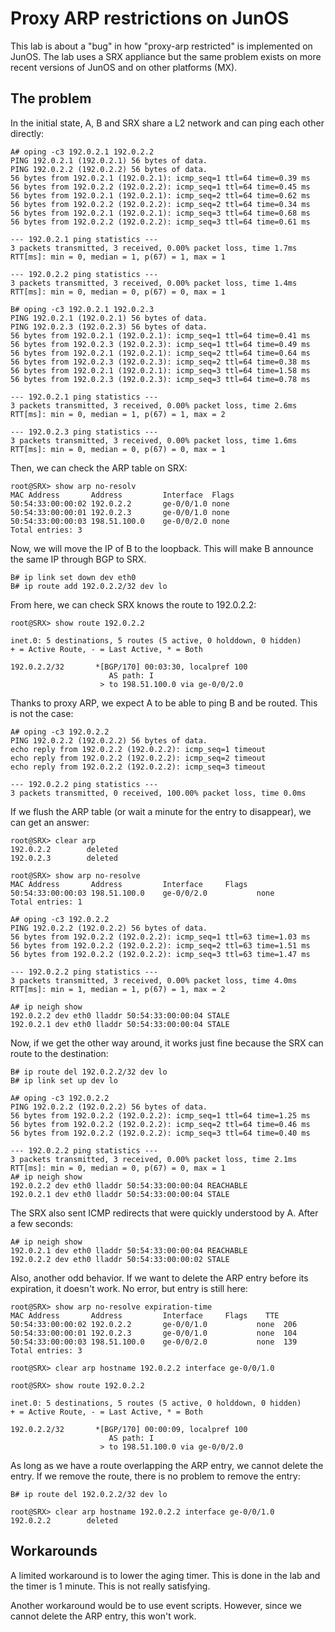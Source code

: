 Proxy ARP restrictions on JunOS
===============================

This lab is about a "bug" in how "proxy-arp restricted" is implemented
on JunOS. The lab uses a SRX appliance but the same problem exists on
more recent versions of JunOS and on other platforms (MX).

The problem
-----------

In the initial state, A, B and SRX share a L2 network and can ping each
other directly:

    A# oping -c3 192.0.2.1 192.0.2.2
    PING 192.0.2.1 (192.0.2.1) 56 bytes of data.
    PING 192.0.2.2 (192.0.2.2) 56 bytes of data.
    56 bytes from 192.0.2.1 (192.0.2.1): icmp_seq=1 ttl=64 time=0.39 ms
    56 bytes from 192.0.2.2 (192.0.2.2): icmp_seq=1 ttl=64 time=0.45 ms
    56 bytes from 192.0.2.1 (192.0.2.1): icmp_seq=2 ttl=64 time=0.62 ms
    56 bytes from 192.0.2.2 (192.0.2.2): icmp_seq=2 ttl=64 time=0.34 ms
    56 bytes from 192.0.2.1 (192.0.2.1): icmp_seq=3 ttl=64 time=0.68 ms
    56 bytes from 192.0.2.2 (192.0.2.2): icmp_seq=3 ttl=64 time=0.61 ms
    
    --- 192.0.2.1 ping statistics ---
    3 packets transmitted, 3 received, 0.00% packet loss, time 1.7ms
    RTT[ms]: min = 0, median = 1, p(67) = 1, max = 1
    
    --- 192.0.2.2 ping statistics ---
    3 packets transmitted, 3 received, 0.00% packet loss, time 1.4ms
    RTT[ms]: min = 0, median = 0, p(67) = 0, max = 1
    
    B# oping -c3 192.0.2.1 192.0.2.3
    PING 192.0.2.1 (192.0.2.1) 56 bytes of data.
    PING 192.0.2.3 (192.0.2.3) 56 bytes of data.
    56 bytes from 192.0.2.1 (192.0.2.1): icmp_seq=1 ttl=64 time=0.41 ms
    56 bytes from 192.0.2.3 (192.0.2.3): icmp_seq=1 ttl=64 time=0.49 ms
    56 bytes from 192.0.2.1 (192.0.2.1): icmp_seq=2 ttl=64 time=0.64 ms
    56 bytes from 192.0.2.3 (192.0.2.3): icmp_seq=2 ttl=64 time=0.38 ms
    56 bytes from 192.0.2.1 (192.0.2.1): icmp_seq=3 ttl=64 time=1.58 ms
    56 bytes from 192.0.2.3 (192.0.2.3): icmp_seq=3 ttl=64 time=0.78 ms
    
    --- 192.0.2.1 ping statistics ---
    3 packets transmitted, 3 received, 0.00% packet loss, time 2.6ms
    RTT[ms]: min = 0, median = 1, p(67) = 1, max = 2
    
    --- 192.0.2.3 ping statistics ---
    3 packets transmitted, 3 received, 0.00% packet loss, time 1.6ms
    RTT[ms]: min = 0, median = 0, p(67) = 0, max = 1

Then, we can check the ARP table on SRX:

    root@SRX> show arp no-resolv
    MAC Address       Address         Interface  Flags
    50:54:33:00:00:02 192.0.2.2       ge-0/0/1.0 none
    50:54:33:00:00:01 192.0.2.3       ge-0/0/1.0 none
    50:54:33:00:00:03 198.51.100.0    ge-0/0/2.0 none
    Total entries: 3

Now, we will move the IP of B to the loopback. This will make B
announce the same IP through BGP to SRX.

    B# ip link set down dev eth0
    B# ip route add 192.0.2.2/32 dev lo
    
From here, we can check SRX knows the route to 192.0.2.2:

    root@SRX> show route 192.0.2.2
    
    inet.0: 5 destinations, 5 routes (5 active, 0 holddown, 0 hidden)
    + = Active Route, - = Last Active, * = Both
    
    192.0.2.2/32       *[BGP/170] 00:03:30, localpref 100
                          AS path: I
                        > to 198.51.100.0 via ge-0/0/2.0

Thanks to proxy ARP, we expect A to be able to ping B and be
routed. This is not the case:

    A# oping -c3 192.0.2.2
    PING 192.0.2.2 (192.0.2.2) 56 bytes of data.
    echo reply from 192.0.2.2 (192.0.2.2): icmp_seq=1 timeout
    echo reply from 192.0.2.2 (192.0.2.2): icmp_seq=2 timeout
    echo reply from 192.0.2.2 (192.0.2.2): icmp_seq=3 timeout
    
    --- 192.0.2.2 ping statistics ---
    3 packets transmitted, 0 received, 100.00% packet loss, time 0.0ms

If we flush the ARP table (or wait a minute for the entry to
disappear), we can get an answer:

    root@SRX> clear arp
    192.0.2.2        deleted
    192.0.2.3        deleted
    
    root@SRX> show arp no-resolve
    MAC Address       Address         Interface     Flags
    50:54:33:00:00:03 198.51.100.0    ge-0/0/2.0           none
    Total entries: 1
    
    A# oping -c3 192.0.2.2
    PING 192.0.2.2 (192.0.2.2) 56 bytes of data.
    56 bytes from 192.0.2.2 (192.0.2.2): icmp_seq=1 ttl=63 time=1.03 ms
    56 bytes from 192.0.2.2 (192.0.2.2): icmp_seq=2 ttl=63 time=1.51 ms
    56 bytes from 192.0.2.2 (192.0.2.2): icmp_seq=3 ttl=63 time=1.47 ms
    
    --- 192.0.2.2 ping statistics ---
    3 packets transmitted, 3 received, 0.00% packet loss, time 4.0ms
    RTT[ms]: min = 1, median = 1, p(67) = 1, max = 2
    
    A# ip neigh show
    192.0.2.2 dev eth0 lladdr 50:54:33:00:00:04 STALE
    192.0.2.1 dev eth0 lladdr 50:54:33:00:00:04 STALE

Now, if we get the other way around, it works just fine because the
SRX can route to the destination:

    B# ip route del 192.0.2.2/32 dev lo
    B# ip link set up dev lo
    
    A# oping -c3 192.0.2.2
    PING 192.0.2.2 (192.0.2.2) 56 bytes of data.
    56 bytes from 192.0.2.2 (192.0.2.2): icmp_seq=1 ttl=64 time=1.25 ms
    56 bytes from 192.0.2.2 (192.0.2.2): icmp_seq=2 ttl=64 time=0.46 ms
    56 bytes from 192.0.2.2 (192.0.2.2): icmp_seq=3 ttl=64 time=0.40 ms
    
    --- 192.0.2.2 ping statistics ---
    3 packets transmitted, 3 received, 0.00% packet loss, time 2.1ms
    RTT[ms]: min = 0, median = 0, p(67) = 0, max = 1
    A# ip neigh show
    192.0.2.2 dev eth0 lladdr 50:54:33:00:00:04 REACHABLE
    192.0.2.1 dev eth0 lladdr 50:54:33:00:00:04 STALE

The SRX also sent ICMP redirects that were quickly understood by
A. After a few seconds:

    A# ip neigh show
    192.0.2.1 dev eth0 lladdr 50:54:33:00:00:04 REACHABLE
    192.0.2.2 dev eth0 lladdr 50:54:33:00:00:02 STALE

Also, another odd behavior. If we want to delete the ARP entry before
its expiration, it doesn't work. No error, but entry is still here:

    root@SRX> show arp no-resolve expiration-time
    MAC Address       Address         Interface     Flags    TTE
    50:54:33:00:00:02 192.0.2.2       ge-0/0/1.0           none  206
    50:54:33:00:00:01 192.0.2.3       ge-0/0/1.0           none  104
    50:54:33:00:00:03 198.51.100.0    ge-0/0/2.0           none  139
    Total entries: 3
    
    root@SRX> clear arp hostname 192.0.2.2 interface ge-0/0/1.0
    
    root@SRX> show route 192.0.2.2
    
    inet.0: 5 destinations, 5 routes (5 active, 0 holddown, 0 hidden)
    + = Active Route, - = Last Active, * = Both
    
    192.0.2.2/32       *[BGP/170] 00:00:09, localpref 100
                          AS path: I
                        > to 198.51.100.0 via ge-0/0/2.0

As long as we have a route overlapping the ARP entry, we cannot delete
the entry. If we remove the route, there is no problem to remove the entry:

    B# ip route del 192.0.2.2/32 dev lo
    
    root@SRX> clear arp hostname 192.0.2.2 interface ge-0/0/1.0
    192.0.2.2        deleted

Workarounds
-----------

A limited workaround is to lower the aging timer. This is done in the
lab and the timer is 1 minute. This is not really satisfying.

Another workaround would be to use event scripts. However, since we
cannot delete the ARP entry, this won't work.
